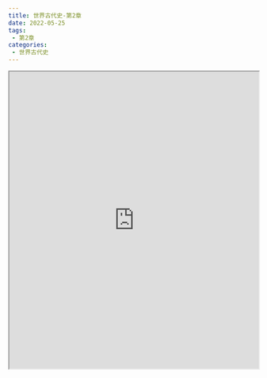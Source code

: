 ```yaml
---
title: 世界古代史-第2章
date: 2022-05-25
tags:
 - 第2章
categories:
 - 世界古代史
---
```




<iframe src="https://wanli.yourtools.icu/pdf/web/viewer.html?file=https://vkceyugu.cdn.bspapp.com/VKCEYUGU-98958311-3e7b-45a4-9247-ea869d6246c3/2fa7b29c-a06f-46c1-9ff9-0daceffc13fb.pdf" width="100%" height="600px"></iframe>
